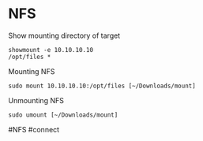 # NFS

Show mounting directory of target
```shell
showmount -e 10.10.10.10
/opt/files *
```

Mounting NFS
```shell
sudo mount 10.10.10.10:/opt/files [~/Downloads/mount]
```

Unmounting NFS
```shell
sudo umount [~/Downloads/mount]
```





#NFS #connect 